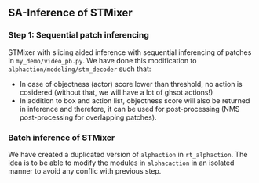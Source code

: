 ## SA-Inference of STMixer
### Step 1: Sequential patch inferencing
STMixer with slicing aided inference with sequential inferencing of patches in `my_demo/video_pb.py`. 
We have done this modification to `alphaction/modeling/stm_decoder` such that:
* In case of objectness (actor) score lower than threshold, no action is cosidered (without that, we will have a lot of ghsot actions!)
* In addition to box and action list,  objectness score will also be returned in inference and therefore, it can be used for post-processing (NMS post-processing for overlapping patches).

### Batch inference of STMixer
We have created a duplicated version of `alphaction` in `rt_alphaction`. The idea is to be able to modify the modules in `alphacaction` in an isolated manner to avoid any conflic with previous step.
